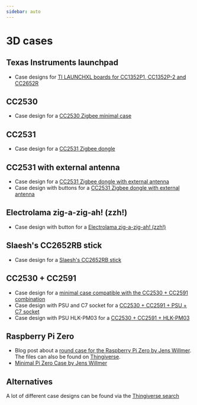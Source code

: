 ```yaml
---
sidebar: auto
---
```



# 3D cases

## Texas Instruments launchpad
- Case designs for [TI LAUNCHXL boards for CC1352P1, CC1352P-2 and CC2652R][thingiverse-c1352p1-cc1352p-2-cc2652r-launchxl]

## CC2530
 - Case design for a [CC2530 Zigbee minimal case][thingiverse-cc2530-case]

## CC2531
 - Case design for a [CC2531 Zigbee dongle][thingiverse-rpi-cc2531-dongle]

## CC2531 with external antenna
 - Case design for a [CC2531 Zigbee dongle with external antenna][thingiverse-rpi-cc2531-dongle-external-antenna]
 - Case design with buttons for a [CC2531 Zigbee dongle with external antenna][thingiverse-rpi-cc2531-dongle-with-buttons]

## Electrolama zig-a-zig-ah! (zzh!)
 - Case design with button for a [Electrolama zig-a-zig-ah! (zzh!)][thingiverse-CC2652R-zzh-case]

## Slaesh's CC2652RB stick
 - Case design for a [Slaesh's CC2652RB stick][thingiverse-CC2652RB-slaesh-case]

## CC2530 + CC2591
- Case design for a [minimal case compatible with the CC2530 + CC2591 combination][thingiverse-cc2530-cc2591-case]
- Case design with PSU and C7 socket for a [CC2530 + CC2591 + PSU + C7 socket][thingiverse-cc2530-cc2591-case-psu-c7]
- Case design with PSU HLK-PM03 for a [CC2530 + CC2591 + HLK-PM03][thingiverse-cc2530-cc2591-case-hlk-pm03]

## Raspberry Pi Zero
 - Blog post about a [round case for the Raspberry Pi Zero by Jens Willmer][jwillmer-blog-post]. The files can also be found on [Thingiverse][thingiverse-jwillmer-design].
 - [Minimal Pi Zero Case by Jens Willmer][thingiverse-jwillmer-design2]

## Alternatives
A lot of different case designs can be found via the [Thingiverse search][thingiverse-search-rpi]

[jwillmer-blog-post]: https://jwillmer.de/blog/tools/raspberry-pi-zero-cc2531-case
[thingiverse-jwillmer-design]: https://www.thingiverse.com/thing:3101600
[thingiverse-jwillmer-design2]: https://www.thingiverse.com/thing:4163636
[thingiverse-search-rpi]: https://www.thingiverse.com/search?q=raspberry+pi+case
[thingiverse-rpi-owncloud-design]: https://www.thingiverse.com/thing:1357022
[thingiverse-rpi-cc2531-dongle]: https://www.thingiverse.com/thing:2803664
[thingiverse-rpi-cc2531-dongle-external-antenna]: https://www.thingiverse.com/thing:3731958
[thingiverse-rpi-cc2531-dongle-with-buttons]: https://www.thingiverse.com/thing:4544187
[thingiverse-CC2652R-zzh-case]: https://www.thingiverse.com/thing:4642451
[thingiverse-CC2652RB-slaesh-case]: https://www.thingiverse.com/thing:4618490
[thingiverse-cc2530-case]: https://www.thingiverse.com/thing:3257462
[thingiverse-cc2530-cc2591-case]: https://www.thingiverse.com/thing:3416548
[thingiverse-cc2530-cc2591-case-psu-c7]: https://www.thingiverse.com/thing:4590891
[thingiverse-cc2530-cc2591-case-hlk-pm03]: https://www.thingiverse.com/thing:4561570
[thingiverse-c1352p1-cc1352p-2-cc2652r-launchxl]: https://www.thingiverse.com/thing:3928171
